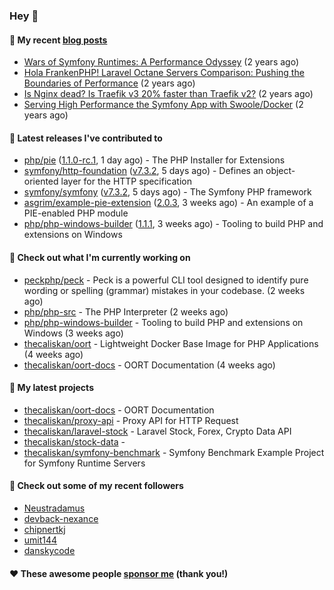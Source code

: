 ### Hey 👋

#### 📜 My recent [blog posts](https://caliskanemre.medium.com/)

- [Wars of Symfony Runtimes: A Performance Odyssey](https://medium.com/beyn-technology/wars-of-symfony-runtimes-a-performance-odyssey-7b0120e8f9e1?source=rss-cf41ab240584------2) (2 years ago)
- [Hola FrankenPHP! Laravel Octane Servers Comparison: Pushing the Boundaries of Performance](https://medium.com/beyn-technology/hola-frankenphp-laravel-octane-servers-comparison-pushing-the-boundaries-of-performance-d3e7ad8e652c?source=rss-cf41ab240584------2) (2 years ago)
- [Is Nginx dead? Is Traefik v3 20% faster than Traefik v2?](https://medium.com/beyn-technology/is-nginx-dead-is-traefik-v3-20-faster-than-traefik-v2-f28ffb7eed3e?source=rss-cf41ab240584------2) (2 years ago)
- [Serving High Performance the Symfony App with Swoole/Docker](https://medium.com/beyn-technology/serving-high-performance-the-symfony-app-with-swoole-docker-758d8f176889?source=rss-cf41ab240584------2) (2 years ago)

#### 🔭 Latest releases I've contributed to

- [php/pie](https://github.com/php/pie) ([1.1.0-rc.1](https://github.com/php/pie/releases/tag/1.1.0-rc.1), 1 day ago) - The PHP Installer for Extensions
- [symfony/http-foundation](https://github.com/symfony/http-foundation) ([v7.3.2](https://github.com/symfony/http-foundation/releases/tag/v7.3.2), 5 days ago) - Defines an object-oriented layer for the HTTP specification
- [symfony/symfony](https://github.com/symfony/symfony) ([v7.3.2](https://github.com/symfony/symfony/releases/tag/v7.3.2), 5 days ago) - The Symfony PHP framework
- [asgrim/example-pie-extension](https://github.com/asgrim/example-pie-extension) ([2.0.3](https://github.com/asgrim/example-pie-extension/releases/tag/2.0.3), 3 weeks ago) - An example of a PIE-enabled PHP module
- [php/php-windows-builder](https://github.com/php/php-windows-builder) ([1.1.1](https://github.com/php/php-windows-builder/releases/tag/1.1.1), 3 weeks ago) - Tooling to build PHP and extensions on Windows

#### 👷 Check out what I'm currently working on

- [peckphp/peck](https://github.com/peckphp/peck) - Peck is a powerful CLI tool designed to identify pure wording or spelling (grammar) mistakes in your codebase. (2 weeks ago)
- [php/php-src](https://github.com/php/php-src) - The PHP Interpreter (2 weeks ago)
- [php/php-windows-builder](https://github.com/php/php-windows-builder) - Tooling to build PHP and extensions on Windows (3 weeks ago)
- [thecaliskan/oort](https://github.com/thecaliskan/oort) - Lightweight Docker Base Image for PHP Applications (4 weeks ago)
- [thecaliskan/oort-docs](https://github.com/thecaliskan/oort-docs) - OORT Documentation (4 weeks ago)

#### 🌱 My latest projects

- [thecaliskan/oort-docs](https://github.com/thecaliskan/oort-docs) - OORT Documentation
- [thecaliskan/proxy-api](https://github.com/thecaliskan/proxy-api) - Proxy API for HTTP Request
- [thecaliskan/laravel-stock](https://github.com/thecaliskan/laravel-stock) - Laravel Stock, Forex, Crypto Data API
- [thecaliskan/stock-data](https://github.com/thecaliskan/stock-data) - 
- [thecaliskan/symfony-benchmark](https://github.com/thecaliskan/symfony-benchmark) - Symfony Benchmark Example Project for Symfony Runtime Servers 

#### 👯 Check out some of my recent followers

- [Neustradamus](https://github.com/Neustradamus)
- [devback-nexance](https://github.com/devback-nexance)
- [chipnertkj](https://github.com/chipnertkj)
- [umit144](https://github.com/umit144)
- [danskycode](https://github.com/danskycode)

#### ❤️ These awesome people [sponsor me](https://github.com/sponsors/thecaliskan) (thank you!)


